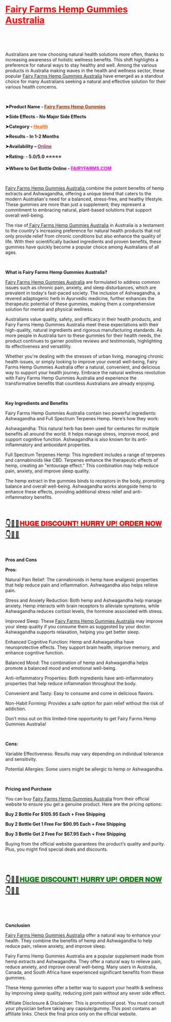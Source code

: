 <h1><span style="color: #ff0000;"><a style="color: #ff0000;" href="https://sales24hour.com/lj7h">Fairy Farms Hemp Gummies Australia</a></span></h1>
<p>&nbsp;</p>
<p>&nbsp;</p>
<p>Australians are now choosing natural health solutions more often, thanks to increasing awareness of holistic wellness benefits. This shift highlights a preference for natural ways to stay healthy and well. Among the various products in Australia making waves in the health and wellness sector, these popular&nbsp;<a href="https://sales24hour.com/lj7h">Fairy Farms Hemp Gummies Australia</a>&nbsp;have emerged as a standout choice for many Australians seeking a natural and effective solution for their various health concerns.</p>
<p>&nbsp;</p>
<p><strong>➤Product Name -<span style="color: #993300;">&nbsp;<a style="color: #993300;" href="https://sales24hour.com/lj7h">Fairy Farms Hemp Gummies</a></span></strong></p>
<p><strong>➤Side Effects - No Major Side Effects</strong></p>
<p><strong>➤Category -&nbsp;<span style="color: #ff6600;"><a style="color: #ff6600;" href="https://sales24hour.com/lj7h">Health</a></span></strong></p>
<p><strong>➤Results - In 1-2 Months</strong></p>
<p><strong>➤Availability &ndash;&nbsp;<span style="color: #993366;"><a style="color: #993366;" href="https://sales24hour.com/lj7h">Online</a></span></strong></p>
<p><strong>➤Rating: - 5.0/5.0 ⭐⭐⭐⭐⭐</strong></p>
<p><strong>➤Where to Get Bottle Online -<span style="color: #ff00ff;">&nbsp;<a style="color: #ff00ff;" href="https://sales24hour.com/lj7h">FAIRYFARMS.COM</a></span></strong></p>
<p>&nbsp;</p>
<p><a href="https://sales24hour.com/lj7h ">Fairy Farms Hemp Gummies Australia&nbsp;</a>combine the potent benefits of hemp extracts and Ashwagandha, offering a unique blend that caters to the modern Australian's need for a balanced, stress-free, and healthy lifestyle. These gummies are more than just a supplement; they represent a commitment to embracing natural, plant-based solutions that support overall well-being.</p>
<p>The rise of<a href="https://sales24hour.com/lj7h ">&nbsp;Fairy Farms Hemp Gummies Australia</a>&nbsp;in Australia is a testament to the country's increasing preference for natural health products that not only provide relief from chronic conditions but also enhance the quality of life. With their scientifically backed ingredients and proven benefits, these gummies have quickly become a popular choice among Australians of all ages.</p>
<p>&nbsp;</p>
<p><strong>What is Fairy Farms Hemp Gummies Australia?</strong></p>
<p><a href="https://sales24hour.com/lj7h ">Fairy Farms Hemp Gummies Australia</a>&nbsp;are formulated to address common issues such as chronic pain, anxiety, and sleep disturbances, which are prevalent in today's fast-paced society. The inclusion of Ashwagandha, a revered adaptogenic herb in Ayurvedic medicine, further enhances the therapeutic potential of these gummies, making them a comprehensive solution for mental and physical wellness.</p>
<p>Australians value quality, safety, and efficacy in their health products, and Fairy Farms Hemp Gummies Australia meet these expectations with their high-quality, natural ingredients and rigorous manufacturing standards. As more people in Australia turn to these gummies for their health needs, the product continues to garner positive reviews and testimonials, highlighting its effectiveness and versatility.</p>
<p>Whether you're dealing with the stresses of urban living, managing chronic health issues, or simply looking to improve your overall well-being, Fairy Farms Hemp Gummies Australia offer a natural, convenient, and delicious way to support your health journey. Embrace the natural wellness revolution with Fairy Farms Hemp Gummies Australia and experience the transformative benefits that countless Australians are already enjoying.</p>
<p>&nbsp;</p>
<p><strong>Key Ingredients and Benefits</strong></p>
<p>Fairy Farms Hemp Gummies Australia contain two powerful ingredients: Ashwagandha and Full Spectrum Terpenes Hemp. Here&rsquo;s how they work:</p>
<p>Ashwagandha: This natural herb has been used for centuries for multiple benefits all around the world. It helps manage stress, improve mood, and support cognitive function. Ashwagandha is also known for its anti-inflammatory and antioxidant properties.</p>
<p>Full Spectrum Terpenes Hemp: This ingredient includes a range of terpenes and cannabinoids like CBD. Terpenes enhance the therapeutic effects of hemp, creating an "entourage effect." This combination may help reduce pain, anxiety, and improve sleep quality.</p>
<p>The hemp extract in the gummies binds to receptors in the body, promoting balance and overall well-being. Ashwagandha works alongside hemp to enhance these effects, providing additional stress relief and anti-inflammatory benefits.</p>
<p>&nbsp;</p>
<h2><a href="https://sales24hour.com/lj7h">👇🥳😍<span style="color: #ff0000;">𝐇𝐔𝐆𝐄 𝐃𝐈𝐒𝐂𝐎𝐔𝐍𝐓! 𝐇𝐔𝐑𝐑𝐘 𝐔𝐏! 𝐎𝐑𝐃𝐄𝐑 𝐍𝐎𝐖</span>👇🥳😍</a></h2>
<p>&nbsp;</p>
<p><strong>Pros and Cons</strong></p>
<p><strong>Pros:</strong></p>
<p>Natural Pain Relief: The cannabinoids in hemp have analgesic properties that help reduce pain and inflammation. Ashwagandha also helps relieve pain.</p>
<p>Stress and Anxiety Reduction: Both hemp and Ashwagandha help manage anxiety. Hemp interacts with brain receptors to alleviate symptoms, while Ashwagandha reduces cortisol levels, the hormone associated with stress.</p>
<p>Improved Sleep: These&nbsp;<a href="https://sales24hour.com/lj7h ">Fairy Farms Hemp Gummies Australia</a>&nbsp;may improve your sleep quality if you consume them as suggested by your doctor. Ashwagandha supports relaxation, helping you get better sleep.</p>
<p>Enhanced Cognitive Function: Hemp and Ashwagandha have neuroprotective effects. They support brain health, improve memory, and enhance cognitive function.</p>
<p>Balanced Mood: The combination of hemp and Ashwagandha helps promote a balanced mood and emotional well-being.</p>
<p>Anti-inflammatory Properties: Both ingredients have anti-inflammatory properties that help reduce inflammation throughout the body.</p>
<p>Convenient and Tasty: Easy to consume and come in delicious flavors.</p>
<p>Non-Habit Forming: Provides a safe option for pain relief without the risk of addiction.</p>
<p>Don&rsquo;t miss out on this limited-time opportunity to get Fairy Farms Hemp Gummies Australia!</p>
<p>&nbsp;</p>
<p><strong>Cons:</strong></p>
<p>Variable Effectiveness: Results may vary depending on individual tolerance and sensitivity.</p>
<p>Potential Allergies: Some users might be allergic to hemp or Ashwagandha.</p>
<p>&nbsp;</p>
<p><strong>Pricing and Purchase</strong></p>
<p>You can buy&nbsp;<a href="https://sales24hour.com/lj7h ">Fairy Farms Hemp Gummies Australia</a>&nbsp;from their official website to ensure you get a genuine product. Here are the pricing options:</p>
<p><strong>Buy 2 Bottle For $105.95 Each + Free Shipping</strong></p>
<p><strong>Buy 2 Bottle Get 1 Free For $90.95 Each + Free Shipping</strong></p>
<p><strong>Buy 3 Bottle Get 2 Free For $67.95 Each + Free Shipping</strong></p>
<p>Buying from the official website guarantees the product&rsquo;s quality and purity. Plus, you might find special deals and discounts.</p>
<h3>&nbsp;</h3>
<h2><a href="https://sales24hour.com/lj7h">👇🥳😍<span style="color: #008000;">𝐇𝐔𝐆𝐄 𝐃𝐈𝐒𝐂𝐎𝐔𝐍𝐓! 𝐇𝐔𝐑𝐑𝐘 𝐔𝐏! 𝐎𝐑𝐃𝐄𝐑 𝐍𝐎𝐖</span>👇🥳😍</a></h2>
<p>&nbsp;</p>
<p>&nbsp;</p>
<p><strong>Conclusion</strong></p>
<p><a href="https://sales24hour.com/lj7h ">Fairy Farms Hemp Gummies Australia</a>&nbsp;offer a natural way to enhance your health. They combine the benefits of hemp and Ashwagandha to help reduce pain, relieve anxiety, and improve sleep.</p>
<p>Fairy Farms Hemp Gummies Australia are a popular supplement made from hemp extracts and Ashwagandha. They offer a natural way to relieve pain, reduce anxiety, and improve overall well-being. Many users in Australia, Canada, and South Africa have experienced significant benefits from these gummies.</p>
<p>These Hemp gummies offer a better way to support your health &amp; wellness by improving sleep quality, reducing joint pain without any sever side effect.</p>
<p>Affiliate Disclosure &amp; Disclaimer: This is promotional post. You must consult your physician before taking any capsule/gummy. This post contains an affiliate links. Check the final price only on the official website.</p>
